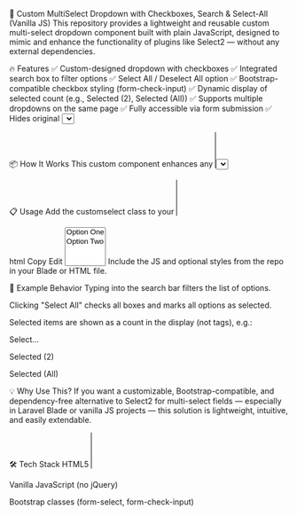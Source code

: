 🧩 Custom MultiSelect Dropdown with Checkboxes, Search & Select-All (Vanilla JS)
This repository provides a lightweight and reusable custom multi-select dropdown component built with plain JavaScript, designed to mimic and enhance the functionality of plugins like Select2 — without any external dependencies.

🔥 Features
✅ Custom-designed dropdown with checkboxes
✅ Integrated search box to filter options
✅ Select All / Deselect All option
✅ Bootstrap-compatible checkbox styling (form-check-input)
✅ Dynamic display of selected count (e.g., Selected (2), Selected (All))
✅ Supports multiple dropdowns on the same page
✅ Fully accessible via form submission
✅ Hides original <select> and keeps it in sync (non-destructive)

📦 How It Works
This custom component enhances any <select multiple> element that has the class customselect. The original select is hidden, and a styled wrapper with a search bar, checkboxes, and a custom dropdown UI is rendered in its place. The component stays fully in sync with the original <select>, so form submissions and backend integrations work as expected.

📋 Usage
Add the customselect class to your <select multiple>:

html
Copy
Edit
<select class="form-select customselect" multiple>
    <option value="1">Option One</option>
    <option value="2">Option Two</option>
</select>
Include the JS and optional styles from the repo in your Blade or HTML file.

🧠 Example Behavior
Typing into the search bar filters the list of options.

Clicking "Select All" checks all boxes and marks all options as selected.

Selected items are shown as a count in the display (not tags), e.g.:

Select...

Selected (2)

Selected (All)

💡 Why Use This?
If you want a customizable, Bootstrap-compatible, and dependency-free alternative to Select2 for multi-select fields — especially in Laravel Blade or vanilla JS projects — this solution is lightweight, intuitive, and easily extendable.

🛠 Tech Stack
HTML5 <select multiple>

Vanilla JavaScript (no jQuery)

Bootstrap classes (form-select, form-check-input)
